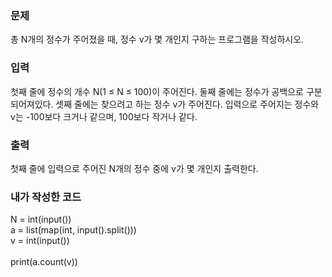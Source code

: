 <h3>문제</h3>
총 N개의 정수가 주어졌을 때, 정수 v가 몇 개인지 구하는 프로그램을 작성하시오.

<h3>입력</h3>
첫째 줄에 정수의 개수 N(1 ≤ N ≤ 100)이 주어진다. 둘째 줄에는 정수가 공백으로 구분되어져있다. 셋째 줄에는 찾으려고 하는 정수 v가 주어진다. 입력으로 주어지는 정수와 v는 -100보다 크거나 같으며, 100보다 작거나 같다.

<h3>출력</h3>
첫째 줄에 입력으로 주어진 N개의 정수 중에 v가 몇 개인지 출력한다.

<h3>내가 작성한 코드</h3>
N = int(input())</br>
a = list(map(int, input().split()))</br>
v = int(input())</br>
</br>
print(a.count(v))
